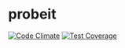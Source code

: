 # probeit

[![Code Climate](https://codeclimate.com/github/sdiawara/probeit/badges/gpa.svg)](https://codeclimate.com/github/sdiawara/probeit)
[![Test Coverage](https://codeclimate.com/github/sdiawara/probeit/badges/coverage.svg)](https://codeclimate.com/github/sdiawara/probeit/coverage)